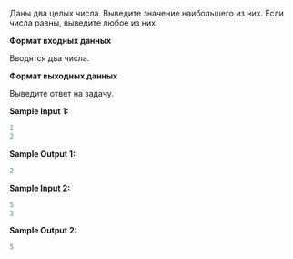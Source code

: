 Даны два целых числа. Выведите значение наибольшего из них. Если числа равны, выведите любое из них.

**Формат входных данных**

Вводятся два числа.

**Формат выходных данных**

Выведите ответ на задачу.

**Sample Input 1:**

```cpp
1
2

```

**Sample Output 1:**

```cpp
2
```


**Sample Input 2:**

```cpp
5
3
```


**Sample Output 2:**

```cpp
5
```


